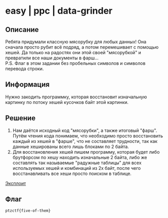 # easy | ppc | data-grinder

## Описание
Ребята придумали классную мясорубку для любых данных! Она сначала просто рубит всё подряд, а потом перемешивает с помощью хешей. Да только на радостях они этой своей "мясорубкой" и превратили все наши документы в фарш...  
P.S. Флаг в этом задании без пробельных символов и символов перевода строки.

## Информация
Нужно закодить программку, которая восстановит изначальную картинку по потоку хешей кусочков байт этой картинки.

## Решение
1. Нам даётся исходный код "мясорубки", а также итоговый "фарш". Путём чтения кода понимаем, что необходимо просто восстановить каждый из хешей в "фарше", что не составляет трудности, так как данные хешированы всего лишь блоками по 2 байта.
2. Для восстановления хешей пишем программу, которая будет либо брутфорсом по хешу находить изначальные 2 байта, либо же составлять так называемые "радужные таблицы" для всех используемых хешей и комбинаций из 2х байт, после чего восстанавливать все хеши просто поиском в таблице.

[Эксплоит](dev/cmd/degrinder/degrinder.go)

## Флаг
`ptzctf{five-of-them}`
